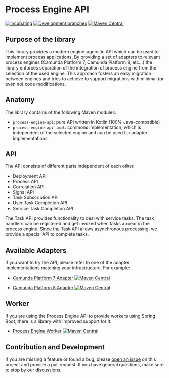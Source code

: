 # Process Engine API


[![incubating](https://img.shields.io/badge/lifecycle-INCUBATING-orange.svg)](https://github.com/holisticon#open-source-lifecycle)
[![Development branches](https://github.com/bpm-crafters/process-engine-api/actions/workflows/development.yml/badge.svg)](https://github.com/bpm-crafters/process-engine-api/actions/workflows/development.yml)
[![Maven Central](https://maven-badges.herokuapp.com/maven-central/dev.bpm-crafters.process-engine-api/process-engine-api/badge.svg)](https://maven-badges.herokuapp.com/maven-central/dev.bpm-crafters.process-engine-api/process-engine-api)

## Purpose of the library

This library provides a modern engine-agnostic API which can be used to implement process applications. By providing a set
of adapters to relevant process engines (Camunda Platform 7, Camunda Platform 8, etc...) the library enforces separation of 
the integration of process engine from the selection of the used engine. This approach fosters an easy migration between engines 
and tries to achieve to support migrations with minimal (or even no) code modifications. 

## Anatomy

The library contains of the following Maven modules:

- `process-engine-api`: pure API written in Kotlin (100% Java-compatible)
- `process-engine-api-impl`: commons implementation, which is independent of the selected engine and can be used for adapter implementations.

## API

The API consists of different parts independent of each other.

- Deployment API
- Process API
- Correlation API
- Signal API
- Task Subscription API
- User Task Completion API
- Service Task Completion API

The Task API provides functionality to deal with service tasks. The task handlers can be registered and get invoked when tasks 
appear in the process engine. Since the Task API allows asynchronous processing, we provide a special API to complete tasks.

## Available Adapters
 
If you want to try the API, please refer to one of the adapter implementations matching your infrastructure. For example:

- [Camunda Platform 7 Adapter](https://github.com/bpm-crafters/process-engine-adapters-camunda-7) [![Maven Central](https://maven-badges.herokuapp.com/maven-central/dev.bpm-crafters.process-engine-adapters/process-engine-adapter-camunda-platform-c7-bom/badge.svg)](https://maven-badges.herokuapp.com/maven-central/dev.bpm-crafters.process-engine-adapters/process-engine-adapter-camunda-platform-c7-bom)

- [Camunda Platform 8 Adapter](https://github.com/bpm-crafters/process-engine-adapters-camunda-8) [![Maven Central](https://maven-badges.herokuapp.com/maven-central/dev.bpm-crafters.process-engine-adapters/process-engine-adapter-camunda-platform-c8-bom/badge.svg)](https://maven-badges.herokuapp.com/maven-central/dev.bpm-crafters.process-engine-adapters/process-engine-adapter-camunda-platform-c7-bom)


## Worker

If you are using the Process Engine API to provide workers using Spring Boot, there is a library with improved support for it:

- [Process Engine Worker](https://github.com/bpm-crafters/process-engine-worker) [![Maven Central](https://maven-badges.herokuapp.com/maven-central/dev.bpm-crafters.process-engine-worker/process-engine-worker-spring-boot-starter/badge.svg)](https://maven-badges.herokuapp.com/maven-central/dev.bpm-crafters.process-engine-worker/process-engine-worker-spring-boot-starter)

## Contribution and Development

If you are missing a feature or found a bug, please [open an issue](https://github.com/bpm-crafters/process-engine-api/issues) 
on this project and provide a pull request. If you have general questions, make sure to stop by our [discussions](https://github.com/orgs/bpm-crafters/discussions).


